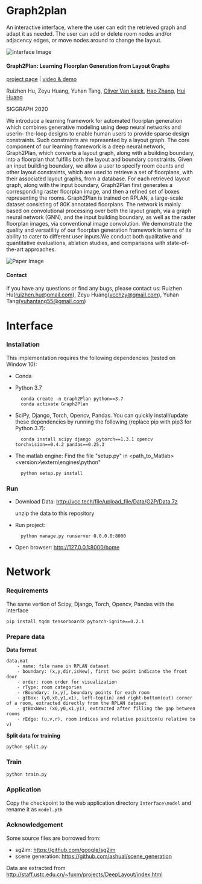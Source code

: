 # Graph2plan
An interactive interface, where the user can edit the retrieved graph and adapt it as needed. The user can add or delete room nodes and/or adjacency edges, or move nodes around to change the layout.

![Interface Image](https://github.com/HanHan55/Graph2plan/raw/master/Interface/Img/interface.jpg)

#### Graph2Plan: Learning Floorplan Generation from Layout Graphs
[project page](https://vcc.tech/research/2020/Graph2Plan) | [video & demo](https://vcc.tech/file/upload_file//image/research/att202005081043/Graph2Plan.mp4)   

Ruizhen Hu, Zeyu Huang, Yuhan Tang, [Oliver Van kaick](http://people.scs.carleton.ca/~olivervankaick/index.html), [Hao Zhang](http://www.cs.sfu.ca/~haoz/), [Hui Huang](http://vcc.szu.edu.cn/index-2.html)

SIGGRAPH 2020

We introduce a learning framework for automated floorplan generation which combines generative modeling using deep neural networks and userin- the-loop designs to enable human users to provide sparse design constraints. Such constraints are represented by a layout graph. The core component of our learning framework is a deep neural network, Graph2Plan, which converts a layout graph, along with a building boundary, into a floorplan that fulfills both the layout and boundary constraints. Given an input building boundary, we allow a user to specify room counts and other layout constraints, which are used to retrieve a set of floorplans, with their associated layout graphs, from a database. For each retrieved layout graph, along with the input boundary, Graph2Plan first generates a corresponding raster floorplan image, and then a refined set of boxes representing the rooms. Graph2Plan is trained on RPLAN, a large-scale dataset consisting of 80K annotated floorplans. The network is mainly based on convolutional processing over both the layout graph, via a graph neural network (GNN), and the input building boundary, as well as the raster floorplan images, via conventional image convolution. We demonstrate the quality and versatility of our floorplan generation framework in terms of its ability to cater to different user inputs.We conduct both qualitative and quantitative evaluations, ablation studies, and comparisons with state-of-the-art approaches.

![Paper Image](https://github.com/HanHan55/Graph2plan/raw/master/Interface/Img/paper.png)


#### Contact
If you have any questions or find any bugs, please contact us: Ruizhen Hu(ruizhen.hu@gmail.com), Zeyu Huang(vcchzy@gmail.com), Yuhan Tang(yuhantang55@gmail.com)

# Interface
### Installation
This implementation requires the following dependencies (tested on Window 10):

* Conda

* Python 3.7 

		conda create -n Graph2Plan python==3.7
		conda activate Graph2Plan
	
* SciPy, Django, Torch, Opencv, Pandas. You can quickly install/update these dependencies by running the following (replace pip with pip3 for Python 3.7):

		conda install scipy django  pytorch==1.3.1 opencv torchvision==0.4.2 pandas==0.25.3
		
* The matlab engine:
  Find the file "setup.py" in <path_to_Matlab>\<version>\extern\engines\python\"
  
		python setup.py install
		


###  Run

* Download Data: http://vcc.tech/file/upload_file/Data/G2P/Data.7z

	unzip the data to this repository
	
* Run project:

		python manage.py runserver 0.0.0.0:8000
		
* Open browser: http://127.0.0.1:8000/home
			
	

# Network
### Requirements

 The same vertion of Scipy, Django, Torch, Opencv, Pandas with the interface

```
pip install tqdm tensorboardX pytorch-ignite==0.2.1
```

### Prepare data

**Data format**

```
data.mat
    - name: file name in RPLAN dataset
    - boundary: (x,y,dir,isNew), first two point indicate the front door
    - order: room order for visualization
    - rType: room categories
    - rBoundary: (x,y), boundary points for each room
    - gtBox: (y0,x0,y1,x1), left-top(in) and right-bottom(out) corner of a room, extracted directly from the RPLAN dataset
    - gtBoxNew: (x0,y0,x1,y1), extracted after filling the gap between rooms
    - rEdge: (u,v,r), room indices and relative position(u relative to v)
```

**Split data for training**

```
python split.py
```

### Train

```
python train.py
```

### Application

Copy the checkpoint to the web application directory `Interface\model` and rename it as `model.pth`

### Acknowledgement

Some source files are borrowed from:
- sg2im: https://github.com/google/sg2im
- scene generation: https://github.com/ashual/scene_generation

Data are extracted from http://staff.ustc.edu.cn/~fuxm/projects/DeepLayout/index.html
